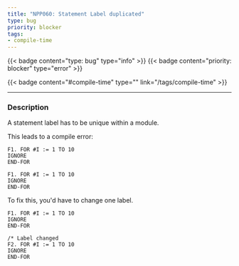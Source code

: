 ```yaml
---
title: "NPP060: Statement Label duplicated"
type: bug
priority: blocker
tags:
- compile-time 
---
```


{{< badge content="type: bug" type="info" >}}
{{< badge content="priority: blocker" type="error" >}}


{{< badge content="#compile-time" type="" link="/tags/compile-time" >}}

---

### Description
A statement label has to be unique within a module.

This leads to a compile error:

```natural
F1. FOR #I := 1 TO 10
IGNORE
END-FOR

F1. FOR #I := 1 TO 10
IGNORE
END-FOR
```

To fix this, you'd have to change one label.

```natural
F1. FOR #I := 1 TO 10
IGNORE
END-FOR

/* Label changed
F2. FOR #I := 1 TO 10
IGNORE
END-FOR
```
